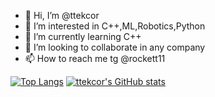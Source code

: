 - 👋 Hi, I’m @ttekcor
- 👀 I’m interested in C++,ML,Robotics,Python
- 🌱 I’m currently learning C++
- 💞️ I’m looking to collaborate in any company
- 📫 How to reach me tg @rockett11

[![Top Langs](https://github-readme-stats.vercel.app/api/top-langs/?username=ttekcor&show_icons=true&theme=vision-friendly-dark&layout=compact)](https://github.com/ttekcor/github-readme-stats)
[![ttekcor's GitHub stats](https://github-readme-stats.vercel.app/api?username=ttekcor&show_icons=true&theme=vision-friendly-dark)](https://github.com/ttekcor/github-readme-stats)
<!---
ttekcor/ttekcor is a ✨ special ✨ repository because its `README.md` (this file) appears on your GitHub profile.
You can click the Preview link to take a look at your changes.
--->
